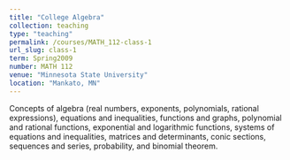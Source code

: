 ```yaml
---
title: "College Algebra"
collection: teaching
type: "teaching"
permalink: /courses/MATH_112-class-1
url_slug: class-1
term: Spring2009
number: MATH 112
venue: "Minnesota State University"
location: "Mankato, MN"
---
```


Concepts of algebra (real numbers, exponents, polynomials, rational expressions), equations and inequalities, functions and graphs, polynomial and rational functions, exponential and logarithmic functions, systems of equations and inequalities, matrices and determinants, conic sections, sequences and series, probability, and binomial theorem.
